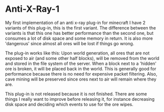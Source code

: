 # Anti-X-Ray-1
My first implementation of an anti x-ray plug-in for minecraft
I have 2 variants of this plug-in, this is the first variant.
The difference between the variants is that this one has better performance than the second one, 
but consumes a lot of disk space and some memory in return. It is also more 'dangerous' since almost all ores will be lost if things
go wrong.

The plug-in works like this:
Upon world generation, all ores that are not exposed to air (and some other half blocks), will be removed from the world and stored in
the file system of the server. When a block next to a 'hidden' ore is broken, it will be placed back in the world.
This is generally good for performance because there is no need for expensive packet filtering. Also, cave mining will be preserved
since ores next to air will remain where they are.

This plug-in is not released because it is not finished. There are some things I really want to improve before releasing it, for instance decreasing disk space and deciding which events to use for the ore wipes.
